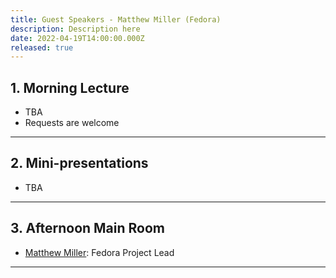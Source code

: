 ```yaml
---
title: Guest Speakers - Matthew Miller (Fedora)
description: Description here
date: 2022-04-19T14:00:00.000Z
released: true
---
```


## 1. Morning Lecture
- TBA
- Requests are welcome

---

## 2. Mini-presentations
- TBA

---

## 3. Afternoon Main Room
- [Matthew Miller](https://www.youtube.com/watch?v=xj_goF8UfC8): Fedora Project Lead

---